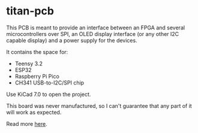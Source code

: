 # titan-pcb

This PCB is meant to provide an interface between an FPGA and several microcontrollers over SPI, an OLED display interface (or any other I2C capable display) and a power supply for the devices.

It contains the space for:
- Teensy 3.2
- ESP32
- Raspberry Pi Pico
- CH341 USB-to-I2C/SPI chip

Use KiCad 7.0 to open the project.

This board was never manufactured, so I can't guarantee that any part of it will work as expected. 

Read more [here](https://titan-compiler-project.github.io/titan/).